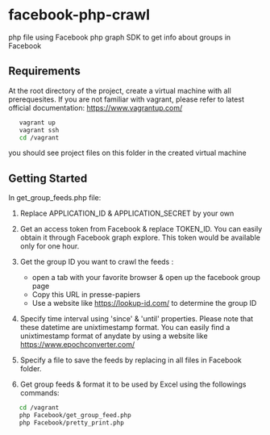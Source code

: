 # facebook-php-crawl
php file using Facebook php graph SDK to get info about groups in Facebook


## Requirements
At the root directory of the project, create a virtual machine with all prerequesites.
If you are not familiar with vagrant, please refer to latest official documentation: https://www.vagrantup.com/
```sh
   vagrant up
   vagrant ssh
   cd /vagrant
```
you should see project files on this folder in the created virtual machine

## Getting Started

In get_group_feeds.php file:
1. Replace APPLICATION_ID & APPLICATION_SECRET by your own

2. Get an access token from Facebook & replace TOKEN_ID. You can easily obtain it through Facebook graph explore.
This token would be available only for one hour.

3. Get the group ID you want to crawl the feeds :
    - open a tab with your favorite browser & open up the facebook group page
    - Copy this URL in presse-papiers
    - Use a website like https://lookup-id.com/ to determine the group ID

4. Specify time interval using 'since' & 'until' properties.
Please note that these datetime are unixtimestamp format.
You can easily find a unixtimestamp format of anydate by using a website like https://www.epochconverter.com/

6. Specify a file to save the feeds by replacing <file> in all files in Facebook folder.

5. Get group feeds & format it to be used by Excel using the followings commands:
```sh
   cd /vagrant
   php Facebook/get_group_feed.php
   php Facebook/pretty_print.php
```

